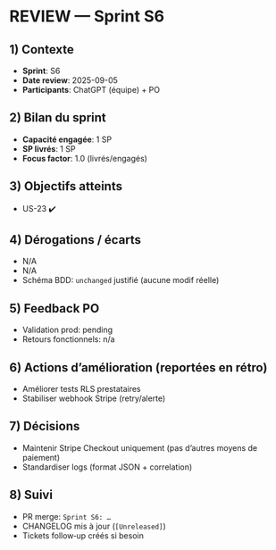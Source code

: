 # REVIEW — Sprint S6

## 1) Contexte

- **Sprint**: S6
- **Date review**: 2025-09-05
- **Participants**: ChatGPT (équipe) + PO

## 2) Bilan du sprint

- **Capacité engagée**: 1 SP
- **SP livrés**: 1 SP
- **Focus factor**: 1.0 (livrés/engagés)

## 3) Objectifs atteints

- US-23 ✔️

## 4) Dérogations / écarts

- N/A
- N/A
- Schéma BDD: `unchanged` justifié (aucune modif réelle)

## 5) Feedback PO

- Validation prod: pending
- Retours fonctionnels: n/a

## 6) Actions d’amélioration (reportées en rétro)

- Améliorer tests RLS prestataires
- Stabiliser webhook Stripe (retry/alerte)

## 7) Décisions

- Maintenir Stripe Checkout uniquement (pas d’autres moyens de paiement)
- Standardiser logs (format JSON + correlation)

## 8) Suivi

- PR merge: `Sprint S6: …`
- CHANGELOG mis à jour (`[Unreleased]`)
- Tickets follow‑up créés si besoin
